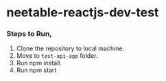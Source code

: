 # neetable-reactjs-dev-test


### Steps to Run,

1. Clone the repository to local machine.
2. Move to `test-api-app` folder.
3. Run npm install.
4. Run npm start
